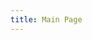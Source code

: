```yaml
---
title: Main Page
---
```


<script>
  window.location.replace('https://projects.orbithv.dev/');
</script>